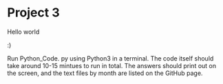 # Project 3

Hello world

:)


Run Python_Code. py using Python3 in a terminal. 
The code itself should take around 10-15 mintues to run in total.
The answers should print out on the screen, and the text files by month are listed on the GitHub page.
